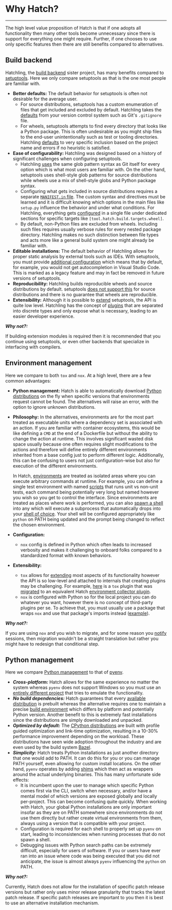 # Why Hatch?

-----

The high level value proposition of Hatch is that if one adopts all functionality then many other tools become unnecessary since there is support for everything one might require. Further, if one chooses to use only specific features then there are still benefits compared to alternatives.

## Build backend

Hatchling, the [build backend](config/build.md#build-system) sister project, has many benefits compared to [setuptools](https://github.com/pypa/setuptools). Here we only compare setuptools as that is the one most people are familiar with.

- **Better defaults:** The default behavior for setuptools is often not desirable for the average user.
    - For source distributions, setuptools has a custom enumeration of files that get included and excluded by default. Hatchling takes the [defaults](plugins/builder/sdist.md#default-file-selection) from your version control system such as Git's `.gitignore` file.
    - For wheels, setuptools attempts to find every directory that looks like a Python package. This is often undesirable as you might ship files to the end-user unintentionally such as test or tooling directories. Hatchling [defaults](plugins/builder/wheel.md#default-file-selection) to very specific inclusion based on the project name and errors if no heuristic is satisfied.
- **Ease of configurability:** Hatchling was designed based on a history of significant challenges when configuring setuptools.
    - Hatchling [uses](config/build.md#patterns) the same glob pattern syntax as Git itself for every option which is what most users are familiar with. On the other hand, setuptools uses shell-style glob patterns for source distributions while wheels use a mix of shell-style globs and Python package syntax.
    - Configuring what gets included in source distributions requires a separate [`MANIFEST.in` file](https://setuptools.pypa.io/en/latest/userguide/miscellaneous.html#using-manifest-in). The custom syntax and directives must be learned and it is difficult knowing which options in the main files like `setup.py` influence the behavior and under what conditions. For Hatchling, everything gets [configured](config/build.md) in a single file under dedicated sections for specific targets like `[tool.hatch.build.targets.wheel]`.
    - By default, non-Python files are excluded from wheels. Including such files requires usually verbose rules for every nested package directory. Hatchling makes no such distinction between file types and acts more like a general build system one might already be familiar with.
- **Editable installations:** The default behavior of Hatchling allows for proper static analysis by external tools such as IDEs. With setuptools, you must provide [additional configuration](https://setuptools.pypa.io/en/latest/userguide/development_mode.html#legacy-behavior) which means that by default, for example, you would not get autocompletion in Visual Studio Code. This is marked as a legacy feature and may in fact be removed in future versions of setuptools.
- **Reproducibility:** Hatchling builds reproducible wheels and source distributions by default. setuptools [does not support this](https://github.com/pypa/setuptools/issues/2133) for source distributions and there is no guarantee that wheels are reproducible.
- **Extensibility:** Although it is possible to [extend](https://setuptools.pypa.io/en/latest/userguide/extension.html) setuptools, the API is quite low level. Hatchling has the concept of [plugins](https://hatch.pypa.io/latest/plugins/about/) that are separated into discrete types and only expose what is necessary, leading to an easier developer experience.

***Why not?:***

If building extension modules is required then it is recommended that you continue using setuptools, or even other backends that specialize in interfacing with compilers.

## Environment management

Here we compare to both `tox` and `nox`. At a high level, there are a few common advantages:

- **Python management:** Hatch is able to automatically download [Python distributions](plugins/environment/virtual.md#internal-distributions) on the fly when specific versions that environments request cannot be found. The alternatives will raise an error, with the option to ignore unknown distributions.
- **Philosophy:** In the alternatives, environments are for the most part treated as executable units where a dependency set is associated with an action. If you are familiar with container ecosystems, this would be like defining a `CMD` at the end of a Dockerfile but without the ability to change the action at runtime. This involves significant wasted disk space usually because one often requires slight modifications to the actions and therefore will define entirely different environments inherited from a base config just to perform different logic. Additionally, this can be confusing to users not just configuration-wise but also for execution of the different environments.

    In Hatch, [environments](environment.md) are treated as isolated areas where you can execute arbitrary commands at runtime. For example, you can define a single test environment with named [scripts](config/environment/overview.md#scripts) that runs unit vs non-unit tests, each command being potentially very long but named however you wish so you get to control the interface. Since environments are treated as places where work is performed, you can also [spawn a shell](environment.md#entering-environments) into any which will execute a subprocess that automatically drops into your [shell of choice](config/hatch.md#shell). Your shell will be configured appropriately like `python` on PATH being updated and the prompt being changed to reflect the chosen environment.

- **Configuration:**
    - `nox` config is defined in Python which often leads to increased verbosity and makes it challenging to onboard folks compared to a standardized format with known behaviors.
- **Extensibility:**
    - `tox` allows for [extending](https://tox.wiki/en/4.11.4/plugins_api.html) most aspects of its functionality however the API is so low-level and attached to internals that creating plugins may be challenging. For example, [here](https://github.com/DataDog/integrations-core/blob/4f4cf10613797e97e7155c75859532a0732d1dff/datadog_checks_dev/datadog_checks/dev/plugin/tox.py) is a `tox` plugin that was [migrated](https://github.com/DataDog/integrations-core/blob/4eb2a1d530bcf810542cf9e45b48fadc7057301c/datadog_checks_dev/datadog_checks/dev/plugin/hatch/environment_collector.py#L100-L148) to an equivalent Hatch [environment collector plugin](plugins/environment-collector/reference.md).
    - `nox` is configured with Python so for the local project you can do whatever you want, however there is no concept of third-party plugins per se. To achieve that, you must usually use a package that wraps `nox` and use that package's imports instead ([example](https://github.com/cjolowicz/nox-poetry)).

***Why not?:***

If you are using `nox` and you wish to migrate, and for some reason you [notify](https://nox.thea.codes/en/stable/config.html#nox.sessions.Session.notify) sessions, then migration wouldn't be a straight translation but rather you might have to redesign that conditional step.

## Python management

Here we compare [Python management](tutorials/python/manage.md) to that of [pyenv](https://github.com/pyenv/pyenv).

- ***Cross-platform:*** Hatch allows for the same experience no matter the system whereas `pyenv` does not support Windows so you must use an [entirely different project](https://github.com/pyenv-win/pyenv-win) that tries to emulate the functionality.
- ***No build dependencies:*** Hatch guarantees that every [available distribution](cli/reference.md#hatch-python-show) is prebuilt whereas the alternative requires one to maintain a precise [build environment](https://github.com/pyenv/pyenv/wiki#suggested-build-environment) which differs by platform and potentially Python version. Another benefit to this is extremely fast installations since the distributions are simply downloaded and unpacked.
- ***Optimized by default:*** The [CPython distributions](plugins/environment/virtual.md#cpython) are built with profile guided optimization and link-time optimization, resulting in a 10-30% performance improvement depending on the workload. These distributions have seen wide adoption throughout the industry and are even used by the build system [Bazel](https://bazel.build).
- ***Simplicity:*** Hatch treats Python installations as just another directory that one would add to PATH. It can do this for you or you can manage PATH yourself, even allowing for custom install locations. On the other hand, `pyenv` operates by adding [shims](https://github.com/pyenv/pyenv/tree/74a2523c97d2e5c1dbdca7b58f3372324ccad4e6#understanding-shims) which then act as wrappers around the actual underlying binaries. This has many unfortunate side effects:
    - It is incumbent upon the user to manage which specific Python comes first via the CLI, switch when necessary, and/or have a mental model of which versions are exposed globally and locally per-project. This can become confusing quite quickly. When working with Hatch, your global Python installations are only important insofar as they are on PATH somewhere since environments do not use them directly but rather create virtual environments from them, always using a version that is compatible with your project.
    - Configuration is required for each shell to properly set up `pyenv` on start, leading to inconsistencies when running processes that do not spawn a shell.
    - Debugging issues with Python search paths can be extremely difficult, especially for users of software. If you or users have ever ran into an issue where code was being executed that you did not anticipate, the issue is almost always `pyenv` influencing the `python` on PATH.

***Why not?:***

Currently, Hatch does not allow for the installation of specific patch release versions but rather only uses minor release granularity that tracks the latest patch release. If specific patch releases are important to you then it is best to use an alternative installation mechanism.
